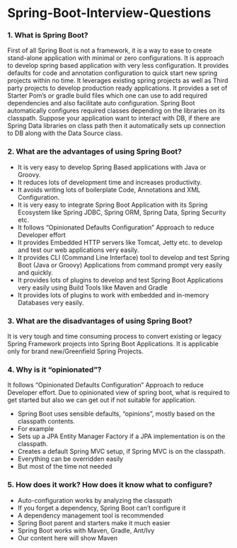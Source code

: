 # Spring-Boot-Interview-Questions

### 1. What is Spring Boot?
First of all Spring Boot is not a framework, it is a way to ease to create stand-alone application with minimal or zero configurations. It is approach to develop spring based application with very less configuration. It provides defaults for code and annotation configuration to quick start new spring projects within no time. It leverages existing spring projects as well as Third party projects to develop production ready applications. It provides a set of Starter Pom’s or gradle build files which one can use to add required dependencies and also facilitate auto configuration.
Spring Boot automatically configures required classes depending on the libraries on its classpath. Suppose your application want to interact with DB, if there are Spring Data libraries on class path then it automatically sets up connection to DB along with the Data Source class.

### 2. What are the advantages of using Spring Boot?
- It is very easy to develop Spring Based applications with Java or Groovy.
- It reduces lots of development time and increases productivity.
- It avoids writing lots of boilerplate Code, Annotations and XML Configuration.
- It is very easy to integrate Spring Boot Application with its Spring Ecosystem like Spring JDBC, Spring ORM, Spring Data, Spring Security etc.
- It follows “Opinionated Defaults Configuration” Approach to reduce Developer effort
- It provides Embedded HTTP servers like Tomcat, Jetty etc. to develop and test our web applications very easily.
- It provides CLI (Command Line Interface) tool to develop and test Spring Boot (Java or Groovy) Applications from command prompt very easily and quickly.
- It provides lots of plugins to develop and test Spring Boot Applications very easily using Build Tools like Maven and Gradle
- It provides lots of plugins to work with embedded and in-memory Databases very easily.

### 3. What are the disadvantages of using Spring Boot?
It is very tough and time consuming process to convert existing or legacy Spring Framework projects into Spring Boot Applications. It is applicable only for brand new/Greenfield Spring Projects.

### 4. Why is it “opinionated”?
It follows “Opinionated Defaults Configuration” Approach to reduce Developer effort. Due to opinionated view of spring boot, what is required to get started but also we can get out if not suitable for application.
-   Spring Boot uses sensible defaults, “opinions”, mostly based on the classpath contents.
-   For example
-  Sets up a JPA Entity Manager Factory if a JPA implementation is on the classpath.
- Creates a default Spring MVC setup, if Spring MVC is on the classpath.
-  Everything can be overridden easily
-  But most of the time not needed

### 5. How does it work? How does it know what to configure?
-  Auto-configuration works by analyzing the classpath
-  If you forget a dependency, Spring Boot can’t configure it
-  A dependency management tool is recommended
-  Spring Boot parent and starters make it much easier
-  Spring Boot works with Maven, Gradle, Ant/Ivy
-  Our content here will show Maven


